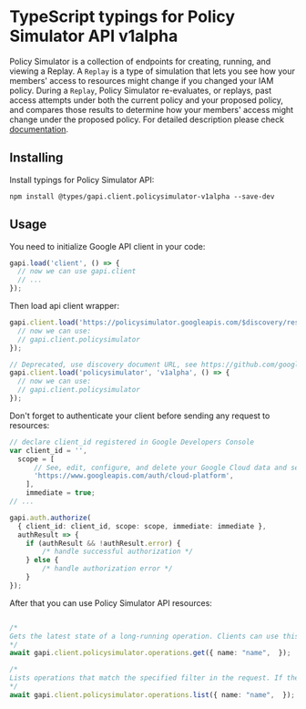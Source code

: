 # TypeScript typings for Policy Simulator API v1alpha

 Policy Simulator is a collection of endpoints for creating, running, and viewing a Replay. A `Replay` is a type of simulation that lets you see how your members' access to resources might change if you changed your IAM policy. During a `Replay`, Policy Simulator re-evaluates, or replays, past access attempts under both the current policy and your proposed policy, and compares those results to determine how your members' access might change under the proposed policy.
For detailed description please check [documentation](https://cloud.google.com/iam/docs/simulating-access).

## Installing

Install typings for Policy Simulator API:

```
npm install @types/gapi.client.policysimulator-v1alpha --save-dev
```

## Usage

You need to initialize Google API client in your code:

```typescript
gapi.load('client', () => {
  // now we can use gapi.client
  // ...
});
```

Then load api client wrapper:

```typescript
gapi.client.load('https://policysimulator.googleapis.com/$discovery/rest?version=v1alpha', () => {
  // now we can use:
  // gapi.client.policysimulator
});
```

```typescript
// Deprecated, use discovery document URL, see https://github.com/google/google-api-javascript-client/blob/master/docs/reference.md#----gapiclientloadname----version----callback--
gapi.client.load('policysimulator', 'v1alpha', () => {
  // now we can use:
  // gapi.client.policysimulator
});
```

Don't forget to authenticate your client before sending any request to resources:

```typescript
// declare client_id registered in Google Developers Console
var client_id = '',
  scope = [
      // See, edit, configure, and delete your Google Cloud data and see the email address for your Google Account.
      'https://www.googleapis.com/auth/cloud-platform',
    ],
    immediate = true;
// ...

gapi.auth.authorize(
  { client_id: client_id, scope: scope, immediate: immediate },
  authResult => {
    if (authResult && !authResult.error) {
        /* handle successful authorization */
    } else {
        /* handle authorization error */
    }
});
```

After that you can use Policy Simulator API resources: <!-- TODO: make this work for multiple namespaces -->

```typescript

/*
Gets the latest state of a long-running operation. Clients can use this method to poll the operation result at intervals as recommended by the API service.
*/
await gapi.client.policysimulator.operations.get({ name: "name",  });

/*
Lists operations that match the specified filter in the request. If the server doesn't support this method, it returns `UNIMPLEMENTED`.
*/
await gapi.client.policysimulator.operations.list({ name: "name",  });
```
